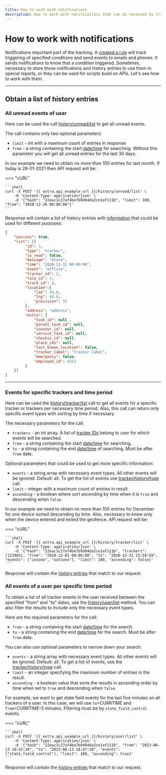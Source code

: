 ```yaml
---
title: How to work with notifications
description: How to work with notifications that can be received by triggering alerts.
---
```


# How to work with notifications

Notifications important part of the tracking. A [created a rule](./use-rules.md#create) will track triggering of 
specified conditions and send events to emails and phones. It sends notifications to know that a condition triggered. 
Sometimes, necessary to store those notifications and history entries to use them in special reports, or they can be 
used for scripts build on APIs. Let's see how to work with them.

***

## Obtain a list of history entries

### All unread events of user

Here can be used the call [history/unread/list](../resources/commons/history/history_unread.md#list) to get all unread events.

The call contains only two optional parameters:

* `limit` - int with a maximum count of entries in response
* `from` - a string containing the start [date/time](../getting-started.md#data-types) for searching. Without this parameter you will get all unread entries
 for the last 30 days.

In our example we need to obtain no more than 100 entries for last month. If today is 26-01-2021 then API request will be:

=== "cURL"

    ```shell
    curl -X POST '{{ extra.api_example_url }}/history/unread/list' \
        -H 'Content-Type: application/json' \
        -d '{"hash": "22eac1c27af4be7b9d04da2ce1af111b", "limit": 100, "from": "2020-12-26 00:00:00"}'
    ```

Response will contain a list of history entries with [information](../resources/commons/history/index.md#tracker-history-entry) 
that could be used for different purposes:

```json
{
    "success": true,
    "list": [{
         "id": 1,
         "type": "tracker",
         "is_read": false,
         "message": "Alarm",
         "time": "2020-12-31 00:00:00",
         "event": "offline",
         "tracker_id": 2,
         "rule_id": 3,
         "track_id": 4,
         "location":{ 
             "lat": 50.0,
             "lng": 60.0,
             "precision": 50
         },
         "address": "address",
         "extra": {
             "task_id": null , 
             "parent_task_id": null,
             "counter_id": null,
             "service_task_id": null,
             "checkin_id": null,
             "place_ids": null,
             "last_known_location": false,
             "tracker_label": "Tracker label",
             "emergency": false,
             "employee_id": 4563
         }
    }]
}
```

***

### Events for specific trackers and time period

Here can be used the [history/tracker/list](../resources/commons/history/history_tracker.md#list) call to get all events 
for a specific tracker or trackers per necessary time period. Also, this call can return only specific event types with 
sorting by time if necessary.

The necessary parameters for the call:

* `trackers` - an int array. A list of [tracker IDs](../resources/tracking/tracker/index.md#list) belong to user for which events will be searched.
* `from` - a string containing the start [date/time](../getting-started.md#data-types) for searching.
* `to` - a string containing the end [date/time](../getting-started.md#data-types) of searching. Must be after `from` date.

Optional parameters that could be used to get more specific information:

* `events` - a string array with necessary event types. All other events will be ignored. Default: all. To get the 
list of events use [tracker/history/type](../resources/commons/history/history_type.md#list) call. 
* `limit` - integer with a maximum count of entries in result.
* `ascending` - a boolean where sort ascending by time when it is `true` and descending when `false`.

In our example we need to obtain no more than 100 entries for December for one device sorted descending by time. Also, 
necessary to know only when the device entered and exited the geofence. API request will be:

=== "cURL"

    ```shell
    curl -X POST '{{ extra.api_example_url }}/history/tracker/list' \
        -H 'Content-Type: application/json' \
        -d '{"hash": "22eac1c27af4be7b9d04da2ce1af111b", "trackers": [123985], "from": "2020-12-01 00:00:00", "to": "2020-12-31 23:59:59", "events": ["inzone", "outzone"], "limit": 100, "ascending": false}'
    ```

Response will contain the [history entries](../resources/commons/history/index.md#tracker-history-entry) that match to our request.

### All events of a user per specific time period

To obtain a list of all tracker events in the user received between the specified "from" and "to" dates, use the 
[history/user/list](../resources/commons/history/history_user.md) method. You can also filter the results to include 
only the necessary event types.

Here are the required parameters for the call:

* `from` - a string containing the start [date/time](../getting-started.md#data-types) for the search.
* `to` - a string containing the end [date/time](../getting-started.md#data-types) for the search. Must be after `from` date.

You can also use optional parameters to narrow down your search:

* `events` - a string array with necessary event types. All other events will be ignored. Default: all. To get a list of events, use the [tracker/history/type](../resources/commons/history/history_type.md#list) call.
* `limit` - an integer specifying the maximum number of entries in the result.
* `ascending` - a boolean value that sorts the results in ascending order by time when set to `true` and descending when `false`.

For example, we want to get state field events for the last five minutes on all trackers of a user. In this case, we will use 
`to`=CURRTIME and `from`=CURRTIME-5 minutes. Filtering must be by `state_field_control` events.

=== "cURL"

    ```shell
    curl -X POST '{{ extra.api_example_url }}/history/user/list' \
        -H 'Content-Type: application/json' \
        -d '{"hash": "22eac1c27af4be7b9d04da2ce1af111b", "from": "2023-06-13 18:42:10", "to": "2023-06-13 18:47:10", "events": ["state_field_control"], "limit": 100, "ascending": true}'
    ```

Response will contain the [history entries](../resources/commons/history/index.md#tracker-history-entry) that match to 
our request.